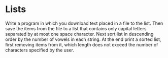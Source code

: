 # Lists

Write a program in which you download text placed in a file to the list. Then save the items from the file to a list that contains only capital letters separated by at most one space character. 
Next sort list in descending order by the number of vowels in each string. At the end print a sorted list, first removing items from it, which length does not exceed the number of characters specified by the user.

